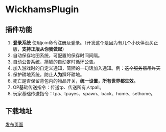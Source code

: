 # WickhamsPlugin
## 插件功能
 1. **登录系统** 使用join命令注册及登录。（开发这个是因为有几个小伙伴没买正版，**支持正版从你我做起**）
 2. 自动保存地图系统，可配置的保存时间间隔。
 3. 自动公告系统，简陋的自动定时循环公告。
 4. 加入游戏时的自定义通知，简陋的一句话加入通知。例：~~这个服务器吊炸天~~
 5. 保护耕地系统，防止**人为**踩坏耕地。
 6. 死亡是否保留背包内的物品开关，**统一设置，所有世界都生效。**
 7. OP基础传送指令：传送tp、传送所有人tpall。
 8. 玩家基础传送指令：tpa、tpayes、spawn、back、home、sethome。
 ## 下载地址
 [发布页面](https://github.com/WickhamWei/WickhamsPlugin/releases)
